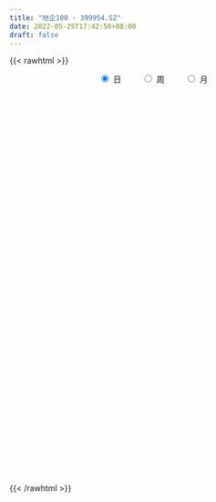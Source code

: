 ```yaml
---
title: "地企100 - 399954.SZ"
date: 2022-05-25T17:42:58+08:00
draft: false
---
```

{{< rawhtml >}}
    <div style="text-align: center">
        <label style="padding: 1rem;"><input style="margin-right: .5rem" type="radio" name="period" value="D" checked onclick="period_change(this)">日</label>
        <label style="padding: 1rem;"><input style="margin-right: .5rem" type="radio" name="period" value="W" onclick="period_change(this)">周</label>
        <label style="padding: 1rem;"><input style="margin-right: .5rem" type="radio" name="period" value="M" onclick="period_change(this)">月</label>
    </div>
    <div id="chart" style="height: 700px;"></div> 
    <script type="text/javascript">
        const D_v = [155292856.0,147802196.0,132362093.0,146843770.0,150013350.0,168500974.0,174234030.0,151210348.0,137094823.0,118797415.0,137039665.0,159523491.0,126684187.0,117035524.0,99486631.0,121071090.0,113512241.0,150802063.0,136781059.0,139591499.0,160420369.0,148458761.0,120048581.0,125205444.0,124131179.0,158813490.0,173778270.0,133216329.0,122487246.0,117916650.0,144406064.0,124814962.0,120123738.0,87612968.0,94638602.0,93640864.0,84593531.0,82414776.0,106066847.0,114060189.0,104393454.0,112995091.0,71847469.0,69427472.0,58819892.0,67795525.0,63780021.0,53813272.0,41842594.0,52782418.0,87765913.0,96282027.0,80793414.0,80937186.0,83693926.0,86102609.0,100354810.0,76759496.0,65247566.0,62839157.0,77407362.0,84654293.0,87774975.0,72021536.0,94950765.0,84935541.0,102653987.0,94218157.0,57228018.0,46605624.0,69529976.0,43570597.0,36335855.0,63857768.0,42939473.0,48459173.0,49156111.0,30281019.0,33103680.0,44871066.0,41147337.0,29721002.0,34230124.0,20385711.0,26148762.0,24051420.0,40327159.0,40196167.0,73393760.0,46568624.0,51200028.0,51921785.0,63880507.0,62840574.0,50902832.0,79207563.0,53433212.0,67879750.0,64992129.0,69754032.0,59771256.0,45158508.0,48927556.0,45584858.0,33033977.0,69126405.0,126470743.0,100358768.0,117728848.0,103159925.0,88565113.0,82796662.0,71499469.0,51402025.0,88684631.0,62173277.0,56985934.0,66908829.0,60484890.0,46581659.0,49901331.0,60928842.0,67348319.0,53007504.0,38927987.0,66696405.0,57162843.0,48349811.0,37990926.0,43418365.0,37791379.0,41263948.0,38229237.0,57163146.0,46170302.0,39448363.0,65817566.0,63185728.0,78648197.0,75667575.0,80966616.0,55295554.0,39421386.0,54217341.0,36018746.0,32938488.0,34709154.0,39258504.0,55494007.0,55274648.0,18271972.0,70639672.0,65738155.0,47603466.0,45335620.0,48356429.0,46509988.0,35447215.0,43517825.0,42278867.0,37040954.0,30199936.0,28917217.0,42433172.0,45572020.0,35214345.0,39589854.0,30529939.0,28377197.0,26184420.0,31616396.0,27557533.0,27290148.0,40006846.0,48761004.0,44464610.0,28929019.0,51477976.0,40139704.0,37601374.0,53700398.0,38048850.0,42861527.0,39803677.0,62977910.0,61799205.0,71606835.0,50422148.0,46185188.0,35878630.0,25293593.0,24206153.0,41464543.0,32192113.0,36524290.0,40151104.0,64126687.0,79586502.0,52485383.0,45309510.0,44234622.0,36889057.0,35841957.0,34626474.0,38385470.0,44975902.0,42504603.0,47742652.0,36452349.0,35491475.0,32409995.0,46224104.0,31170748.0,77519519.0,43612419.0,36780411.0,33369721.0,28535598.0,56663688.0,45970415.0,31495742.0,27323269.0,21590141.0,22270247.0,25238866.0,20917719.0,34689384.0,31465943.0,25444577.0,38718535.0,35811734.0,23439633.0,27576354.0,26868591.0,21684028.0,21385215.0,24570157.0,30320817.0,23057006.0,20884223.0,20758726.0,17905697.0,18692905.0,20731320.0,20782101.0,19185059.0,46627243.0,40942439.0,29622672.0,33647483.0]
const D_histogram = [0.0,4.7526290598,8.8329342314,10.4430923432,11.4492819756,12.3985941713,14.5806583448,14.6473735941,13.7677577244,11.9302076087,10.8209481537,7.9153216355,2.3893535695,-0.6030304822,-6.3781211603,-15.8386525577,-18.5668336942,-17.4906266334,-19.4773378212,-27.1916634207,-33.7747224927,-30.5256234422,-31.4012427304,-33.2965977604,-37.0462515153,-34.6297602252,-33.5503667175,-36.2728867691,-29.9713598255,-18.805702594,-7.5702575211,-2.255198369,-1.7125546935,0.2535727293,5.0550267094,7.7747082337,9.6904357782,10.2662031774,12.6803708198,12.7601380981,5.8033449533,2.4768943295,2.7966104595,0.9519545687,0.8575638066,2.5080125523,5.8000123659,6.3603666764,6.1691334561,7.3289900583,11.1872580777,13.1337032303,13.3693398813,14.5281233794,14.8446988755,15.1067167971,9.6838197056,7.1769230353,3.2019780828,-2.6979344406,-11.9084661311,-20.8103700743,-25.0057422997,-22.6205480842,-17.0988960856,-12.1466553907,-7.6160921639,-4.1410734744,-3.0713769597,0.0354631654,3.8309180069,5.6297521479,7.1246646251,6.827617879,4.3185589869,6.1072150927,5.7592132359,5.8723666835,6.9479880802,8.4624913135,7.8267961181,7.8681826902,6.7806927089,6.4323355474,5.2308488237,5.1057215672,6.6226753565,8.3705845305,11.3612520755,12.7863628032,12.6325423986,13.282877585,13.8819904366,13.8333546203,13.6165008791,10.6887165528,9.2610949892,8.963153108,8.814716464,7.9685915387,5.8680119226,4.5492859345,3.5716452101,1.6539988766,0.1567156753,2.2077507859,5.2424029391,8.7521486176,11.0006348551,12.0700118855,11.8833280258,10.3853590515,7.9102698968,5.6455163115,3.8556620942,1.2141436286,0.3417080414,-0.4823945499,-1.5938126329,-2.3773978535,-2.4518824586,-2.8862264423,-7.1564888101,-9.8116469782,-10.5989853406,-7.6961989981,-5.5827906454,-5.487261606,-4.8192213813,-5.2480634991,-5.2943989777,-5.3025773262,-5.2915559252,-2.8336057612,-1.8183492453,-1.2746626528,0.3250424971,1.3560019887,4.221324725,6.3014124633,7.3093747205,6.5008423589,5.7754903547,2.4737878183,0.8646778157,-0.4302856364,-1.9847026579,-8.0555263745,-11.1130791378,-11.301895024,-15.7036446957,-16.2053348891,-19.0465155306,-19.3678607372,-19.3094235048,-16.7840106876,-16.0484148465,-14.4211357187,-10.6079132982,-8.5066220387,-8.3661835341,-6.8530872738,-4.7446798884,-6.5015582708,-7.1785319809,-8.3672168883,-6.342011447,-5.0512877557,-2.41563834,-0.5176976969,1.9766900128,3.5360471491,4.4249024758,6.8630943892,8.9375758819,9.9113690192,10.2534176348,11.5463624801,11.5931862295,11.728129788,7.9067454053,5.9386143823,3.3517826713,2.8009684131,4.9463879077,6.3706615237,7.9533851196,8.866218611,8.8633480166,7.6272194212,5.5017045876,3.8098579502,3.4083346601,3.2745848665,3.3914364903,3.8639539054,4.9639909517,7.2391187229,7.7584103503,7.9368220748,6.4137950188,5.631846396,4.3085086931,2.5958792783,2.7522581291,2.7908029088,2.6677210164,3.0705874492,2.9687183242,1.667742631,0.1885980307,0.054627854,-0.2487379862,0.3865499512,0.9177048204,1.0400554489,0.0781638299,-0.3721318339,-1.6978922959,-2.6911409324,-3.0455277762,-3.518078909,-3.4572885593,-3.6026474557,-3.669102969,-3.4831231315,-1.9801443007,-1.1314917277,-0.5253536582,-1.736996353,-3.7577123968,-4.8331725764,-4.9146860452,-4.5456813572,-4.5112748078,-3.8352695438,-3.3385217272,-2.9846855369,-2.6747336636,-1.9590982498,-1.1697843007,-1.0800369369,-0.9676911991,-0.700509468,-0.4726867617,-0.1337460322,2.4005669265,3.708508599,4.5761374034,5.4925465187]
const D_fast = [0.0,5.9407863248,12.2293250542,16.4502562518,20.3187663781,24.3677271167,30.1949558763,33.9235145241,36.4858380856,37.630839872,39.2268174555,38.3000213462,33.3713916725,30.2282500003,22.8586290321,9.4384344953,2.0685449352,-1.2279046624,-8.0839503054,-22.5961917601,-37.6229314553,-42.0052382654,-50.7311682361,-60.9506727062,-73.9618893399,-80.2028381061,-87.5110362778,-99.3017780217,-100.4930910345,-94.0288594515,-84.6859787589,-79.934719199,-79.8202141968,-77.7906935917,-71.7254829343,-67.0621243516,-62.7237878625,-59.581469669,-53.9972093217,-50.7274075188,-56.2333644252,-58.9405914667,-57.9217227218,-59.5283899704,-59.4083897809,-57.1309378971,-52.3889349921,-50.2384890125,-48.8874388688,-45.895334752,-39.2402522132,-34.010381253,-30.4324096317,-25.6415952888,-21.6138450738,-17.5751479529,-20.577090118,-21.2897560295,-24.4642064612,-31.0386025948,-43.226250818,-57.3307472799,-67.7775550802,-71.0474978857,-69.8005699085,-67.8849930613,-65.2584528754,-62.8187025546,-62.5168502798,-59.4011443634,-54.6479600201,-51.4416878421,-48.1656092087,-46.755751485,-48.1851706305,-44.8697107515,-43.7779092992,-42.1966641808,-39.3840457641,-35.7539197023,-34.4329158682,-32.4244836236,-31.8168004277,-30.5570737024,-30.4508482201,-29.2995450848,-26.1269224564,-22.2863671498,-16.4553865859,-11.8336851574,-8.8293699623,-4.8583153797,-0.7887049189,2.6209979198,5.8082693984,5.5526642103,6.440316394,8.3831627898,10.4384052618,11.5844282212,10.9508515858,10.7694470813,10.6847176594,9.180571045,7.7224667626,10.3254395697,14.6706924576,20.3684752905,25.3671202417,29.4540002435,32.2381483903,33.3365191789,32.8389974984,31.9856229909,31.1596842972,28.8217017388,28.0346931619,27.0899919331,25.5801206919,24.2021860079,23.5147307882,22.3588301939,16.2994456235,11.1913757109,7.7542910134,8.7330276063,9.4507382976,8.1744519356,7.637686815,5.8968288224,4.5268935994,3.1930709193,1.881203339,3.6307520628,4.1914212673,4.4164421966,6.0974079708,7.4673679595,11.3880218771,15.0434627312,17.8787686685,18.6954468966,19.4139674811,16.7307118993,15.3377713506,13.9352364894,11.8846438034,3.7999384933,-2.0358840545,-5.0501736967,-13.3778345424,-17.930858458,-25.5336679821,-30.696978373,-35.4658970169,-37.1364868716,-40.4129947421,-42.3909995439,-41.229755448,-41.2551196982,-43.2062270771,-43.4064026352,-42.484165222,-45.866433172,-48.3380398773,-51.6185290069,-51.1788264273,-51.150924675,-49.1191848442,-47.3506686253,-44.3621084125,-41.9187394889,-39.9236585432,-35.7696930325,-31.4608175694,-28.0091821773,-25.1037791529,-20.9242436877,-17.9791233808,-14.9121473754,-16.7568454068,-17.2403228341,-18.9892088774,-18.8397810323,-15.4577645607,-12.4408255638,-8.869755688,-5.7403675438,-3.5274011341,-2.8567248742,-3.6068135609,-4.3461957108,-3.8956353358,-3.2107389128,-2.2460281664,-0.8075222749,1.5335125093,5.6184199612,8.0773141761,10.2399314194,10.3203531181,10.9463660943,10.7001555646,9.6364959694,10.4809393525,11.2171848594,11.7610332211,12.9315465162,13.5718569723,12.6878169368,11.2558218442,11.1355086309,10.7699582943,11.5018837195,12.2624647937,12.6448292844,11.7024786229,11.1591500006,9.4089164646,7.742882595,6.6271138072,5.2750429471,4.471511157,3.4254903966,2.4417591411,1.7569581957,2.7649009514,3.3306805924,3.8054802474,2.1595884643,-0.8005556787,-3.0843090024,-4.3944939825,-5.1619096337,-6.2553217863,-6.5381339083,-6.8760165235,-7.2683517174,-7.62708326,-7.4012224087,-6.9043545348,-7.0846164052,-7.2141934672,-7.122139103,-7.0124880872,-6.7069838658,-3.5725291753,-1.3374603532,0.6742028021,2.9637485471]
const D_slow = [0.0,1.188157265,3.3963908228,6.0071639086,8.8694844025,11.9691329453,15.6142975315,19.2761409301,22.7180803612,25.7006322633,28.4058693018,30.3846997106,30.982038103,30.8312804825,29.2367501924,25.277087053,20.6353786294,16.2627219711,11.3933875158,4.5954716606,-3.8482089626,-11.4796148231,-19.3299255057,-27.6540749458,-36.9156378246,-45.5730778809,-53.9606695603,-63.0288912526,-70.521731209,-75.2231568575,-77.1157212378,-77.67952083,-78.1076595034,-78.0442663211,-76.7805096437,-74.8368325853,-72.4142236407,-69.8476728464,-66.6775801414,-63.4875456169,-62.0367093786,-61.4174857962,-60.7183331813,-60.4803445391,-60.2659535875,-59.6389504494,-58.1889473579,-56.5988556889,-55.0565723248,-53.2243248103,-50.4275102909,-47.1440844833,-43.801749513,-40.1697186681,-36.4585439493,-32.68186475,-30.2609098236,-28.4666790648,-27.6661845441,-28.3406681542,-31.317784687,-36.5203772056,-42.7718127805,-48.4269498015,-52.7016738229,-55.7383376706,-57.6423607116,-58.6776290802,-59.4454733201,-59.4366075288,-58.478878027,-57.07143999,-55.2902738338,-53.583369364,-52.5037296173,-50.9769258441,-49.5371225352,-48.0690308643,-46.3320338443,-44.2164110159,-42.2597119863,-40.2926663138,-38.5974931366,-36.9894092497,-35.6816970438,-34.405266652,-32.7495978129,-30.6569516803,-27.8166386614,-24.6200479606,-21.4619123609,-18.1411929647,-14.6706953555,-11.2123567005,-7.8082314807,-5.1360523425,-2.8207785952,-0.5799903182,1.6236887978,3.6158366825,5.0828396631,6.2201611468,7.1130724493,7.5265721684,7.5657510873,8.1176887837,9.4282895185,11.6163266729,14.3664853867,17.383988358,20.3548203645,22.9511601274,24.9287276016,26.3401066795,27.304022203,27.6075581102,27.6929851205,27.572386483,27.1739333248,26.5795838614,25.9666132468,25.2450566362,23.4559344337,21.0030226891,18.353276354,16.4292266044,15.0335289431,13.6617135416,12.4569081963,11.1448923215,9.8212925771,8.4956482455,7.1727592642,6.4643578239,6.0097705126,5.6911048494,5.7723654737,6.1113659708,7.1666971521,8.7420502679,10.569393948,12.1946045378,13.6384771264,14.256924081,14.4730935349,14.3655221258,13.8693464613,11.8554648677,9.0771950833,6.2517213273,2.3258101533,-1.7255235689,-6.4871524516,-11.3291176359,-16.1564735121,-20.352476184,-24.3645798956,-27.9698638253,-30.6218421498,-32.7484976595,-34.840043543,-36.5533153615,-37.7394853336,-39.3648749012,-41.1595078965,-43.2513121185,-44.8368149803,-46.0996369192,-46.7035465042,-46.8329709284,-46.3387984252,-45.454786638,-44.348561019,-42.6327874217,-40.3983934513,-37.9205511965,-35.3571967878,-32.4706061677,-29.5723096104,-26.6402771634,-24.663590812,-23.1789372165,-22.3409915486,-21.6407494454,-20.4041524684,-18.8114870875,-16.8231408076,-14.6065861549,-12.3907491507,-10.4839442954,-9.1085181485,-8.156053661,-7.3039699959,-6.4853237793,-5.6374646567,-4.6714761804,-3.4304784424,-1.6206987617,0.3189038259,2.3031093446,3.9065580993,5.3145196983,6.3916468716,7.0406166911,7.7286812234,8.4263819506,9.0933122047,9.860959067,10.603138648,11.0200743058,11.0672238135,11.080880777,11.0186962804,11.1153337682,11.3447599733,11.6047738355,11.624314793,11.5312818345,11.1068087605,10.4340235274,9.6726415834,8.7931218561,7.9287997163,7.0281378524,6.1108621101,5.2400813272,4.7450452521,4.4621723201,4.3308339056,3.8965848173,2.9571567181,1.748863574,0.5201920627,-0.6162282766,-1.7440469785,-2.7028643645,-3.5374947963,-4.2836661805,-4.9523495964,-5.4421241589,-5.734570234,-6.0045794683,-6.2465022681,-6.421629635,-6.5398013255,-6.5732378335,-5.9730961019,-5.0459689522,-3.9019346013,-2.5287979716]
const D_data = [['2015-05-29', 1462.142, 1462.061, 1408.963, 1487.414],['2015-06-01', 1471.743, 1536.533, 1461.519, 1537.441],['2015-06-02', 1542.051, 1557.866, 1525.075, 1558.095],['2015-06-03', 1562.001, 1550.763, 1524.712, 1563.715],['2015-06-04', 1551.972, 1560.152, 1455.788, 1565.642],['2015-06-05', 1581.932, 1575.817, 1538.07, 1592.702],['2015-06-08', 1579.136, 1612.58, 1564.087, 1615.858],['2015-06-09', 1614.465, 1606.402, 1587.506, 1617.818],['2015-06-10', 1588.473, 1606.749, 1575.382, 1627.291],['2015-06-11', 1604.47, 1601.149, 1584.703, 1608.413],['2015-06-12', 1610.258, 1615.286, 1600.673, 1621.437],['2015-06-15', 1624.846, 1593.597, 1588.527, 1628.74],['2015-06-16', 1578.935, 1546.387, 1533.682, 1593.833],['2015-06-17', 1547.207, 1560.159, 1501.971, 1565.561],['2015-06-18', 1550.428, 1502.964, 1502.501, 1560.004],['2015-06-19', 1475.539, 1410.378, 1409.228, 1498.146],['2015-06-23', 1408.631, 1451.145, 1349.641, 1452.108],['2015-06-24', 1459.012, 1482.5, 1440.217, 1483.509],['2015-06-25', 1491.511, 1428.755, 1416.303, 1492.47],['2015-06-26', 1390.843, 1313.015, 1295.7, 1415.929],['2015-06-29', 1350.858, 1263.947, 1207.412, 1351.533],['2015-06-30', 1256.488, 1351.221, 1210.474, 1352.115],['2015-07-01', 1334.132, 1278.875, 1273.315, 1365.935],['2015-07-02', 1295.205, 1229.22, 1200.749, 1301.558],['2015-07-03', 1206.557, 1157.778, 1129.987, 1245.19],['2015-07-06', 1259.67, 1196.766, 1140.058, 1259.67],['2015-07-07', 1163.363, 1154.99, 1110.848, 1187.376],['2015-07-08', 1066.026, 1066.46, 1058.549, 1097.931],['2015-07-09', 1060.632, 1153.142, 1030.722, 1155.794],['2015-07-10', 1164.296, 1231.52, 1157.938, 1248.442],['2015-07-13', 1239.65, 1271.719, 1218.261, 1293.147],['2015-07-14', 1254.233, 1227.421, 1213.825, 1280.331],['2015-07-15', 1214.09, 1170.773, 1153.266, 1229.429],['2015-07-16', 1166.629, 1183.687, 1142.068, 1205.497],['2015-07-17', 1191.862, 1228.673, 1184.541, 1241.183],['2015-07-20', 1225.782, 1217.316, 1204.404, 1240.995],['2015-07-21', 1202.529, 1216.319, 1193.608, 1227.223],['2015-07-22', 1208.631, 1204.141, 1188.282, 1216.768],['2015-07-23', 1206.027, 1234.77, 1204.922, 1237.483],['2015-07-24', 1237.169, 1213.2, 1207.922, 1248.654],['2015-07-27', 1192.306, 1104.818, 1104.395, 1204.897],['2015-07-28', 1072.736, 1116.924, 1046.682, 1126.507],['2015-07-29', 1122.613, 1147.865, 1104.061, 1148.444],['2015-07-30', 1142.797, 1109.443, 1106.657, 1153.497],['2015-07-31', 1097.785, 1118.223, 1094.288, 1125.379],['2015-08-03', 1105.278, 1137.107, 1102.375, 1137.317],['2015-08-04', 1136.869, 1166.022, 1127.693, 1166.214],['2015-08-05', 1160.935, 1138.922, 1137.056, 1166.594],['2015-08-06', 1122.284, 1127.561, 1118.935, 1143.644],['2015-08-07', 1135.742, 1144.816, 1133.193, 1152.206],['2015-08-10', 1151.211, 1192.299, 1145.653, 1198.512],['2015-08-11', 1190.442, 1186.891, 1181.272, 1198.523],['2015-08-12', 1174.24, 1175.52, 1172.012, 1192.178],['2015-08-13', 1174.259, 1196.088, 1166.722, 1196.105],['2015-08-14', 1202.485, 1195.863, 1190.704, 1206.417],['2015-08-17', 1194.13, 1203.845, 1180.476, 1204.779],['2015-08-18', 1207.096, 1124.037, 1120.464, 1211.238],['2015-08-19', 1101.585, 1141.647, 1077.922, 1146.26],['2015-08-20', 1131.36, 1105.811, 1105.811, 1140.654],['2015-08-21', 1093.102, 1051.079, 1048.458, 1105.085],['2015-08-24', 1012.561, 958.434, 956.661, 1015.902],['2015-08-25', 900.396, 895.149, 888.119, 941.253],['2015-08-26', 903.523, 894.527, 873.376, 942.812],['2015-08-27', 912.775, 946.456, 895.197, 946.77],['2015-08-28', 956.68, 984.053, 946.714, 987.321],['2015-08-31', 970.036, 985.848, 940.188, 986.148],['2015-09-01', 966.162, 990.262, 931.947, 992.51],['2015-09-02', 950.253, 985.727, 947.331, 992.345],['2015-09-07', 981.438, 956.575, 952.83, 1004.366],['2015-09-08', 949.825, 983.737, 935.457, 985.692],['2015-09-09', 986.61, 1004.235, 984.735, 1010.758],['2015-09-10', 989.346, 989.938, 985.298, 1001.251],['2015-09-11', 988.693, 992.167, 981.076, 998.351],['2015-09-14', 994.844, 970.784, 939.555, 996.957],['2015-09-15', 949.145, 932.339, 924.276, 959.135],['2015-09-16', 932.164, 981.056, 927.914, 993.828],['2015-09-17', 974.661, 955.77, 955.615, 990.461],['2015-09-18', 963.026, 958.615, 951.427, 967.787],['2015-09-21', 950.297, 972.315, 947.433, 974.047],['2015-09-22', 973.713, 984.571, 971.616, 992.998],['2015-09-23', 969.834, 960.37, 958.073, 976.284],['2015-09-24', 964.317, 967.654, 958.645, 970.073],['2015-09-25', 964.323, 950.914, 943.729, 969.268],['2015-09-28', 950.175, 956.192, 939.95, 956.411],['2015-09-29', 943.846, 940.786, 933.442, 947.206],['2015-09-30', 944.461, 949.825, 944.348, 955.174],['2015-10-08', 985.242, 974.103, 973.874, 986.034],['2015-10-09', 974.745, 987.355, 972.632, 990.755],['2015-10-12', 990.781, 1019.547, 989.405, 1030.512],['2015-10-13', 1012.109, 1017.864, 1008.471, 1019.566],['2015-10-14', 1013.253, 1008.443, 1007.509, 1024.704],['2015-10-15', 1006.666, 1027.455, 1005.481, 1027.521],['2015-10-16', 1032.457, 1038.775, 1025.707, 1040.034],['2015-10-19', 1043.02, 1041.436, 1034.149, 1054.102],['2015-10-20', 1039.054, 1048.277, 1032.498, 1048.35],['2015-10-21', 1049.193, 1014.599, 1001.572, 1050.693],['2015-10-22', 1011.911, 1029.03, 1006.1, 1029.615],['2015-10-23', 1033.254, 1045.587, 1029.377, 1049.076],['2015-10-26', 1058.621, 1053.467, 1046.798, 1062.643],['2015-10-27', 1048.084, 1049.139, 1022.896, 1052.865],['2015-10-28', 1044.344, 1031.596, 1029.309, 1050.9],['2015-10-29', 1035.53, 1037.109, 1030.581, 1044.048],['2015-10-30', 1037.33, 1039.367, 1028.653, 1051.12],['2015-11-02', 1026.279, 1022.87, 1022.656, 1041.88],['2015-11-03', 1023.774, 1020.676, 1016.642, 1029.779],['2015-11-04', 1023.554, 1068.73, 1023.554, 1068.73],['2015-11-05', 1073.266, 1099.111, 1072.674, 1117.373],['2015-11-06', 1097.86, 1129.956, 1096.517, 1132.586],['2015-11-09', 1132.455, 1139.567, 1132.31, 1160.228],['2015-11-10', 1129.131, 1145.329, 1126.687, 1158.301],['2015-11-11', 1142.352, 1144.299, 1125.279, 1149.82],['2015-11-12', 1145.077, 1135.329, 1127.077, 1149.822],['2015-11-13', 1122.456, 1123.067, 1115.492, 1136.644],['2015-11-16', 1101.68, 1121.947, 1100.659, 1122.182],['2015-11-17', 1130.559, 1124.544, 1122.111, 1154.05],['2015-11-18', 1125.047, 1107.799, 1104.211, 1128.818],['2015-11-19', 1109.241, 1125.013, 1106.338, 1125.017],['2015-11-20', 1124.992, 1124.905, 1120.165, 1129.348],['2015-11-23', 1124.902, 1119.126, 1116.221, 1132.366],['2015-11-24', 1115.835, 1120.336, 1104.617, 1120.427],['2015-11-25', 1117.119, 1128.709, 1112.178, 1128.709],['2015-11-26', 1132.617, 1124.33, 1124.231, 1138.026],['2015-11-27', 1116.055, 1062.918, 1057.616, 1116.806],['2015-11-30', 1058.638, 1060.725, 1026.856, 1065.888],['2015-12-01', 1057.71, 1069.406, 1050.872, 1074.814],['2015-12-02', 1068.624, 1116.54, 1066.585, 1117.975],['2015-12-03', 1112.41, 1117.172, 1104.184, 1123.684],['2015-12-04', 1109.622, 1095.474, 1091.988, 1110.507],['2015-12-07', 1098.226, 1102.448, 1090.655, 1104.117],['2015-12-08', 1097.316, 1086.988, 1082.633, 1099.549],['2015-12-09', 1084.577, 1087.755, 1083.457, 1096.207],['2015-12-10', 1088.689, 1085.136, 1082.164, 1102.876],['2015-12-11', 1077.479, 1082.247, 1070.338, 1091.157],['2015-12-14', 1071.804, 1117.332, 1070.944, 1118.216],['2015-12-15', 1116.268, 1107.696, 1103.311, 1116.75],['2015-12-16', 1111.654, 1105.609, 1102.468, 1114.845],['2015-12-17', 1114.347, 1125.102, 1111.679, 1130.027],['2015-12-18', 1123.641, 1126.637, 1121.131, 1140.589],['2015-12-21', 1125.774, 1163.397, 1125.352, 1167.972],['2015-12-22', 1168.211, 1172.341, 1160.692, 1174.341],['2015-12-23', 1172.535, 1174.131, 1169.702, 1194.727],['2015-12-24', 1169.964, 1159.076, 1143.017, 1172.925],['2015-12-25', 1160.95, 1162.733, 1155.068, 1166.329],['2015-12-28', 1167.321, 1124.813, 1124.813, 1168.6],['2015-12-29', 1122.617, 1136.095, 1118.637, 1137.124],['2015-12-30', 1136.604, 1134.385, 1123.064, 1137.442],['2015-12-31', 1133.535, 1124.445, 1124.034, 1137.264],['2016-01-04', 1121.454, 1044.935, 1044.409, 1121.454],['2016-01-05', 1019.698, 1051.725, 1018.753, 1062.302],['2016-01-06', 1052.008, 1070.964, 1047.328, 1072.461],['2016-01-07', 1050.128, 995.454, 993.165, 1050.182],['2016-01-08', 1018.088, 1018.257, 977.924, 1037.853],['2016-01-11', 999.756, 965.106, 964.799, 1008.378],['2016-01-12', 972.318, 971.403, 962.255, 980.818],['2016-01-13', 978.517, 957.947, 957.507, 986.616],['2016-01-14', 932.843, 978.776, 931.01, 981.571],['2016-01-15', 972.538, 948.805, 943.581, 979.003],['2016-01-18', 932.664, 950.416, 932.055, 962.631],['2016-01-19', 951.434, 978.344, 948.89, 979.332],['2016-01-20', 972.069, 960.731, 954.601, 977.42],['2016-01-21', 949.094, 930.628, 930.568, 968.818],['2016-01-22', 941.448, 941.109, 922.973, 946.716],['2016-01-25', 946.521, 948.435, 941.63, 954.279],['2016-01-26', 940.096, 890.909, 889.396, 942.894],['2016-01-27', 893.709, 886.592, 860.804, 898.537],['2016-01-28', 881.404, 862.838, 858.976, 892.322],['2016-01-29', 862.941, 893.195, 862.907, 898.864],['2016-02-01', 891.715, 881.915, 872.242, 893.834],['2016-02-02', 881.871, 899.803, 881.784, 904.173],['2016-02-03', 890.945, 895.001, 883.696, 896.604],['2016-02-04', 899.617, 908.331, 899.457, 911.062],['2016-02-05', 906.807, 903.271, 901.015, 908.775],['2016-02-15', 881.265, 898.295, 880.247, 902.282],['2016-02-16', 903.281, 925.07, 903.181, 926.322],['2016-02-17', 924.473, 933.177, 921.815, 933.403],['2016-02-18', 937.13, 929.632, 928.948, 943.743],['2016-02-19', 927.887, 928.152, 923.071, 932.406],['2016-02-22', 936.429, 948.424, 934.139, 951.019],['2016-02-23', 947.19, 941.305, 933.487, 948.266],['2016-02-24', 937.369, 948.258, 932.447, 948.258],['2016-02-25', 947.047, 892.881, 888.256, 947.076],['2016-02-26', 899.621, 902.544, 888.084, 907.645],['2016-02-29', 900.077, 882.906, 865.852, 900.509],['2016-03-01', 884.849, 899.243, 879.081, 905.891],['2016-03-02', 899.678, 937.48, 899.258, 938.788],['2016-03-03', 936.426, 939.875, 933.507, 947.85],['2016-03-04', 938.049, 953.233, 933.347, 956.614],['2016-03-07', 957.88, 956.122, 949.035, 963.987],['2016-03-08', 954.649, 952.308, 925.01, 954.649],['2016-03-09', 933.417, 938.477, 924.304, 938.784],['2016-03-10', 934.599, 922.079, 922.027, 939.942],['2016-03-11', 913.517, 919.662, 909.635, 923.836],['2016-03-14', 925.509, 931.951, 924.473, 948.114],['2016-03-15', 929.668, 935.555, 920.888, 936.49],['2016-03-16', 932.563, 940.463, 931.951, 943.359],['2016-03-17', 942.074, 948.7, 935.319, 958.509],['2016-03-18', 951.932, 963.803, 950.156, 970.942],['2016-03-21', 973.652, 992.237, 972.785, 995.323],['2016-03-22', 986.486, 983.744, 981.361, 993.5],['2016-03-23', 980.729, 987.858, 977.225, 989.611],['2016-03-24', 979.838, 969.089, 969.014, 982.279],['2016-03-25', 968.282, 977.621, 968.238, 978.815],['2016-03-28', 980.08, 969.95, 967.18, 988.0],['2016-03-29', 970.4, 960.563, 956.386, 973.789],['2016-03-30', 968.475, 982.972, 968.386, 983.358],['2016-03-31', 987.106, 985.405, 981.43, 992.786],['2016-04-01', 983.748, 986.594, 968.574, 986.594],['2016-04-05', 982.068, 997.606, 980.607, 1000.138],['2016-04-06', 993.487, 995.984, 988.459, 998.568],['2016-04-07', 997.88, 980.552, 980.055, 999.503],['2016-04-08', 974.506, 973.096, 966.634, 976.524],['2016-04-11', 982.423, 987.26, 982.423, 994.082],['2016-04-12', 986.311, 985.45, 979.052, 988.359],['2016-04-13', 991.45, 999.754, 991.45, 1012.841],['2016-04-14', 1003.7, 1003.743, 996.302, 1006.956],['2016-04-15', 1004.37, 1002.818, 999.144, 1006.775],['2016-04-18', 997.042, 989.056, 987.452, 997.046],['2016-04-19', 993.853, 993.172, 987.445, 996.179],['2016-04-20', 995.21, 978.162, 954.534, 996.949],['2016-04-21', 971.817, 975.811, 968.987, 986.776],['2016-04-22', 969.008, 979.293, 967.805, 979.728],['2016-04-25', 975.305, 974.249, 966.078, 978.284],['2016-04-26', 973.423, 978.209, 969.412, 981.226],['2016-04-27', 978.079, 973.627, 972.308, 979.812],['2016-04-28', 974.642, 972.058, 964.852, 977.631],['2016-04-29', 970.89, 973.484, 970.233, 978.162],['2016-05-03', 975.589, 993.096, 973.013, 995.205],['2016-05-04', 990.075, 990.684, 987.786, 994.886],['2016-05-05', 988.781, 991.555, 986.542, 992.703],['2016-05-06', 990.96, 966.803, 966.803, 992.509],['2016-05-09', 961.336, 946.169, 942.902, 961.336],['2016-05-10', 942.255, 946.499, 942.255, 951.823],['2016-05-11', 950.137, 952.064, 946.701, 958.481],['2016-05-12', 945.389, 954.684, 937.721, 955.866],['2016-05-13', 951.759, 947.777, 944.655, 958.634],['2016-05-16', 944.616, 954.077, 940.479, 954.242],['2016-05-17', 954.908, 951.685, 948.831, 957.669],['2016-05-18', 947.489, 949.103, 939.127, 950.013],['2016-05-19', 945.771, 947.421, 945.492, 953.417],['2016-05-20', 942.632, 952.686, 940.383, 952.856],['2016-05-23', 952.714, 955.639, 952.042, 959.192],['2016-05-24', 954.029, 947.513, 943.73, 954.032],['2016-05-25', 952.459, 946.647, 945.173, 955.795],['2016-05-26', 946.223, 948.043, 937.053, 951.127],['2016-05-27', 946.6, 947.496, 944.271, 950.992],['2016-05-30', 945.718, 949.247, 939.09, 951.754],['2016-05-31', 950.192, 984.581, 950.192, 985.1],['2016-06-01', 985.761, 981.304, 981.059, 988.873],['2016-06-02', 980.681, 984.379, 979.504, 984.967],['2016-06-03', 986.002, 993.419, 983.533, 997.507]]
const W_v = [77889270.0,75261853.0,61715928.0,103185770.0,78739494.0,69939005.0,55209652.0,46764027.0,35053099.0,60553310.0,54044394.0,73262116.0,56372359.0,98118065.0,100915921.0,73963520.0,75357419.0,46550634.0,62338801.0,44318236.0,50327533.0,55167766.0,52633511.0,38074315.0,108349439.0,100682116.0,69743238.0,96280724.0,84349829.0,127195130.0,116805186.0,103799608.0,123885851.0,95782834.0,71152580.0,35079056.0,83658019.0,87286369.0,106868699.0,77191211.0,100014203.0,85790643.0,77898071.0,96273724.0,75409991.0,72342295.0,47934135.0,62351957.0,68168342.0,71939838.0,67578836.0,49006473.0,52202252.0,74366656.0,56983821.0,53787028.0,54186085.0,76936630.0,94844521.0,71123262.0,72740097.0,70425200.0,64877654.0,74874068.0,70784839.0,64707399.0,49050052.0,45764833.0,49406097.0,99214627.0,106493310.0,129644035.0,126848782.0,57730200.0,122405848.0,143122923.0,133821786.0,150281824.0,150863305.0,120534088.0,113587211.0,151932618.0,100050994.0,107173402.0,102715584.0,49205585.0,73608914.0,82249677.0,92708462.0,31168046.0,86532198.0,96940343.0,127752639.0,119787708.0,98537883.0,39611341.0,84346344.0,129194989.0,97672900.0,121626253.0,106719932.0,93909576.0,87047762.0,105542873.0,156472446.0,110986350.0,154892105.0,165319050.0,285989484.0,100708461.0,166966498.0,20321201.0,123902409.0,141703245.0,146731819.0,139465197.0,95905642.0,102855876.0,133672771.0,118669549.0,156465141.0,102206381.0,83090554.0,78481166.0,69311145.0,88907498.0,75957069.0,78223111.0,79607217.0,16425602.0,136415018.0,154887657.0,146790485.0,101446556.0,100081723.0,103340779.0,139415858.0,89927999.0,121688569.0,98277338.0,91255715.0,52124901.0,85968723.0,111684995.0,69271564.0,66242499.0,48508436.0,68795559.0,76357500.0,71103500.0,86656431.0,80506277.0,97286905.0,133205621.0,198467109.0,166604085.0,148408371.0,169917816.0,123540338.0,171519380.0,159372975.0,215386355.0,185035333.0,83722762.0,146219114.0,244284554.0,152684070.0,259425839.0,343944687.0,377320603.0,227470499.0,452138979.0,672768291.0,697788536.0,545669742.0,508538014.0,280440905.0,503273214.0,294654313.0,383303501.0,309467833.0,259074978.0,237013599.0,89993562.0,157496756.0,296709572.0,330321652.0,554933218.0,531362496.0,518348138.0,447070237.0,616795305.0,790483334.0,469780613.0,465701431.0,513746937.0,505054274.0,816924730.0,745522383.0,718376281.0,623800923.0,540686862.0,678264334.0,706211985.0,571596334.0,480776207.0,417483378.0,280013830.0,429472466.0,391303638.0,416808931.0,281807685.0,253270070.0,234693544.0,183073209.0,70585893.0,80523326.0,286964704.0,314263931.0,288603481.0,374574751.0,463750017.0,326154696.0,285245041.0,264144550.0,198693855.0,271785105.0,329999328.0,157883729.0,238938803.0,253543658.0,188484797.0,191726608.0,144265485.0,189451627.0,220968302.0,279049154.0,181985712.0,214458737.0,258505074.0,196334406.0,152096471.0,235307201.0,196035164.0,117340242.0,130318439.0,135380340.0,120217418.0,98870749.0,170024896.0]
const W_histogram = [0.0,-1.9986415954,-4.3761938244,-5.8943238975,-8.1393818147,-7.3000441608,-8.5263929794,-10.2812873574,-11.2193388197,-12.5094852695,-14.059340592,-12.987853298,-15.02319936,-10.7101625482,-6.4360645256,-4.6905781431,-5.1404098453,-5.7020545031,-5.9132232206,-6.9235281494,-9.2970739136,-10.6699737594,-10.8364911601,-10.975043743,-7.3718115327,-1.505659006,2.5924416413,6.4102755686,8.7684313105,12.9815534014,16.1605111265,17.8778899583,17.4942003029,15.2283290585,10.5623182644,9.3428295304,9.6819481533,10.3265239765,10.7126222208,12.8973980353,11.7530184994,8.9691768313,6.8640704229,6.9569846945,4.0099392489,2.7249500626,0.3625894176,-2.4156560038,-3.6379105714,-4.2121622889,-5.8733912474,-7.3795001693,-7.7511087711,-6.3800172142,-7.359559378,-8.3943112149,-10.4917207307,-8.238886878,-5.9695045704,-6.7924971083,-4.4284304028,-2.4325456048,-0.0122524406,-0.5409967456,0.9979439904,0.4774791545,-1.1105807132,-1.5577190448,-2.9041500873,-1.3538732813,2.1905600263,5.435990512,9.3628234644,12.1539155552,12.5280189951,14.4027941681,13.9777952179,16.5978453771,18.5970625017,14.4939795901,12.816060023,9.3310248086,4.8585388413,3.1408783585,-1.2630537574,-4.34228435,-6.353532021,-6.0769722118,-7.5852394029,-7.77686623,-6.6141263713,-4.86158834,-3.4377301696,-2.0150799069,-3.689469076,-6.2672096383,-9.5127983844,-13.6470137081,-14.9676503257,-13.9220728426,-14.4427114999,-13.0053605,-10.8473771511,-7.569622506,-4.246515446,-2.3313925063,0.7577656055,3.6235693474,8.7070927311,9.9056811198,9.7978619012,9.4617575274,10.1405505333,9.369980553,7.43936569,6.0878879974,3.1497546255,2.3453488915,2.5381102993,3.5374388667,4.6576653783,4.2759341906,1.0740674266,-0.6427632471,-2.23391234,-4.7171576694,-6.5596341438,-5.850169813,-6.0331403277,-5.4196165297,-2.7184699278,-1.6005293223,-2.4362702064,-2.715995362,-3.1902595506,-2.125952567,-1.3808205934,-0.0863150417,2.9231863421,3.8180396021,3.3095244322,2.767979077,2.0973038373,1.8162206396,1.5634964265,1.3308289226,0.663982772,1.0654314381,0.5774768537,0.5132067928,1.0586922843,0.8843006664,1.5961096217,4.0434432313,6.5995612594,7.9483800037,9.0770129606,9.1937652054,8.1528416377,9.2602019493,9.0142370818,8.1495930817,7.3250823181,6.5937346435,5.9787427781,4.6894806396,2.3229289819,3.0611366208,3.0946990043,4.9468914072,5.8671178582,10.6502480973,19.5005972495,25.6221363124,30.4653248129,32.9488801167,33.5915652641,31.9345430229,29.3277348825,23.4357614544,15.4001416977,6.8439621058,3.1387687562,0.8461837142,-0.4639407995,-3.5919810968,-2.8459562831,2.1411153478,5.8751365215,11.8462984376,17.0832989444,22.1177132446,26.6782165499,26.2956969125,19.6204067805,14.0622160905,15.667108059,12.9796150878,16.7275383327,19.5336352221,5.9622230255,-10.3131771852,-31.100078984,-38.9412306208,-43.0561668437,-45.3274997873,-51.2946798892,-51.3903116067,-46.1230313085,-50.1628543978,-54.7477501848,-54.9248844643,-51.9006936442,-49.4624111837,-45.7566982602,-40.9245929074,-33.0819437646,-22.8016409335,-14.3271832532,-8.2278566495,2.2599241962,8.7225472822,12.860554386,11.2221418593,12.0570055671,11.4490615111,13.6195505416,16.8573815677,15.8090349383,7.7598998923,-1.9285254292,-8.191023726,-14.5258766295,-16.8401028057,-15.529759968,-15.202992393,-10.6060934426,-8.9268388322,-4.1845921094,0.3032768318,4.0865573915,5.7865289708,8.8366182825,9.1548049251,8.8537361108,8.1044840395,6.3072955988,5.4605927124,4.5970809396,7.0197349699]
const W_fast = [0.0,-2.4983019943,-5.9699026794,-8.9616137269,-13.2415170977,-14.227190484,-17.5851375475,-21.9103537648,-25.653239932,-30.0707576991,-35.1354481697,-37.3109242002,-43.1020701022,-41.4665739274,-38.8014920363,-38.2286501896,-39.9635843531,-41.9507426367,-43.6402171593,-46.3814041254,-51.079218368,-55.1196116537,-57.9952518444,-60.8775653631,-59.117286036,-53.6275482608,-48.8813372031,-43.4609343836,-38.9106708141,-31.4521603728,-24.2330748662,-18.0462235448,-14.0563631245,-12.5151521042,-14.5405833322,-13.4243646837,-10.6647590225,-7.438552205,-4.3742984056,1.0348269177,2.8287020067,2.2871545465,1.8980657437,3.7302261889,1.7856655556,1.1819138849,-1.0897994056,-4.4719588281,-6.6036910385,-8.2309833282,-11.3605600985,-14.7115440627,-17.0209298574,-17.244842604,-20.0642746124,-23.1976042529,-27.9179439514,-27.7248318182,-26.9478256533,-29.4689424682,-28.2119833634,-26.8242349666,-24.4070049125,-25.0709984039,-23.2825716704,-23.6836667176,-25.5493717636,-26.3859398564,-28.4584084208,-27.2465999351,-23.1545266208,-18.5500985072,-12.2825596887,-6.4529887091,-2.9468805204,2.5285931946,5.5980430489,12.3675545524,19.0160373024,18.5364492883,20.0625447269,18.9102657148,15.6524144577,14.7199735645,10.0002780093,5.8354763292,2.235845653,0.9931624092,-2.4114146327,-4.5472580172,-5.0380497513,-4.5009088051,-3.9364831771,-3.017602891,-5.6143593291,-9.7589023011,-15.3826906432,-22.9286593939,-27.991208593,-30.4261493206,-34.5574658528,-36.371454978,-36.9253159167,-35.5399668982,-33.2784886997,-31.9462138866,-28.6676143734,-24.8959182946,-17.6356217282,-13.9606130595,-11.6189668028,-9.5896317948,-6.3757011555,-4.8037759976,-4.8745494381,-4.7040551314,-6.8547498469,-7.072818358,-6.2455293754,-4.3618410913,-2.0771982352,-1.3899458751,-4.3232957825,-6.200817268,-8.3504444459,-12.0129791927,-15.495364203,-16.2484423255,-17.9396979221,-18.6810782564,-16.6595491366,-15.9417408616,-17.3865492974,-18.3452732935,-19.6171023697,-19.0842835278,-18.6843567026,-17.4114299113,-13.671131942,-11.8217687815,-11.5029028434,-11.3524534293,-11.4988027097,-11.3258307474,-11.187680854,-11.0876411272,-11.5884915848,-10.9206850591,-11.2642704301,-11.2002387928,-10.3900802303,-10.3433966815,-9.2325603208,-5.7743659034,-1.5683575604,1.7675561848,5.1654423819,7.580635928,8.5779227698,12.0003335687,14.0079279716,15.180682242,16.1874420579,17.1045280441,17.9842218732,17.8673298947,16.0815104824,17.5850022765,18.3922394111,21.4811546658,23.8681605813,31.3138528447,45.0393513093,57.5664244504,70.025944154,80.7467194871,89.7872959504,96.113909465,100.8390350452,100.8060019808,96.6204176484,89.7752285829,86.8547274224,84.773688309,83.3475785954,79.3215430239,79.3560787668,84.8784292346,90.0812345387,99.0139710642,108.5217963071,119.0856389185,130.3156963613,136.507100952,134.7369125151,132.6942758478,138.215944831,138.7733556317,146.7031634599,154.3926691547,142.3118127145,123.4581182075,94.8961966627,77.3197373708,62.4407594369,48.8375515465,30.0467014722,17.1034918531,10.8400143242,-5.7405223646,-24.0123556978,-37.9207110934,-47.8716936843,-57.7990140198,-65.5324756613,-70.9315185354,-71.3593553337,-66.779462736,-61.886800869,-57.8444384277,-46.7916765329,-38.1484166264,-30.7952709261,-29.6281479879,-25.7790328884,-23.5247115666,-17.9493349007,-10.4971584827,-7.5932463775,-13.7024064504,-23.8729631292,-32.1832173575,-42.1495394184,-48.673791296,-51.2458884504,-54.7198689736,-52.7744933838,-53.3269484814,-49.6308497861,-45.0671616369,-40.2622417292,-37.1156379073,-31.856394025,-29.2495061511,-27.3371409377,-26.0602719991,-26.2806365401,-25.7621912484,-25.4764327863,-21.2988450136]
const W_slow = [0.0,-0.4996603989,-1.593708855,-3.0672898293,-5.102135283,-6.9271463232,-9.0587445681,-11.6290664074,-14.4339011123,-17.5612724297,-21.0761075777,-24.3230709022,-28.0788707422,-30.7564113792,-32.3654275107,-33.5380720464,-34.8231745078,-36.2486881335,-37.7269939387,-39.457875976,-41.7821444544,-44.4496378943,-47.1587606843,-49.9025216201,-51.7454745032,-52.1218892547,-51.4737788444,-49.8712099523,-47.6791021246,-44.4337137743,-40.3935859926,-35.9241135031,-31.5505634274,-27.7434811627,-25.1029015966,-22.767194214,-20.3467071757,-17.7650761816,-15.0869206264,-11.8625711176,-8.9243164927,-6.6820222849,-4.9660046792,-3.2267585055,-2.2242736933,-1.5430361777,-1.4523888233,-2.0563028242,-2.9657804671,-4.0188210393,-5.4871688512,-7.3320438935,-9.2698210862,-10.8648253898,-12.7047152343,-14.803293038,-17.4262232207,-19.4859449402,-20.9783210828,-22.6764453599,-23.7835529606,-24.3916893618,-24.3947524719,-24.5300016583,-24.2805156607,-24.1611458721,-24.4387910504,-24.8282208116,-25.5542583334,-25.8927266538,-25.3450866472,-23.9860890192,-21.6453831531,-18.6069042643,-15.4748995155,-11.8742009735,-8.379752169,-4.2302908247,0.4189748007,4.0424696982,7.246484704,9.5792409061,10.7938756165,11.5790952061,11.2633317667,10.1777606792,8.589377674,7.070134621,5.1738247703,3.2296082128,1.57607662,0.3606795349,-0.4987530075,-1.0025229842,-1.9248902532,-3.4916926627,-5.8698922588,-9.2816456859,-13.0235582673,-16.5040764779,-20.1147543529,-23.3660944779,-26.0779387657,-27.9703443922,-29.0319732537,-29.6148213803,-29.4253799789,-28.519487642,-26.3427144593,-23.8662941793,-21.416828704,-19.0513893222,-16.5162516888,-14.1737565506,-12.3139151281,-10.7919431288,-10.0045044724,-9.4181672495,-8.7836396747,-7.899279958,-6.7348636134,-5.6658800658,-5.3973632091,-5.5580540209,-6.1165321059,-7.2958215233,-8.9357300592,-10.3982725125,-11.9065575944,-13.2614617268,-13.9410792087,-14.3412115393,-14.9502790909,-15.6292779314,-16.4268428191,-16.9583309608,-17.3035361092,-17.3251148696,-16.5943182841,-15.6398083836,-14.8124272755,-14.1204325063,-13.596106547,-13.1420513871,-12.7511772804,-12.4184700498,-12.2524743568,-11.9861164972,-11.8417472838,-11.7134455856,-11.4487725145,-11.2276973479,-10.8286699425,-9.8178091347,-8.1679188198,-6.1808238189,-3.9115705787,-1.6131292774,0.425081132,2.7401316194,4.9936908898,7.0310891603,8.8623597398,10.5107934007,12.0054790952,13.1778492551,13.7585815005,14.5238656557,15.2975404068,16.5342632586,18.0010427231,20.6636047475,25.5387540598,31.9442881379,39.5606193412,47.7978393703,56.1957306864,64.1793664421,71.5113001627,77.3702405263,81.2202759507,82.9312664772,83.7159586662,83.9275045948,83.8115193949,82.9135241207,82.2020350499,82.7373138869,84.2060980172,87.1676726266,91.4384973627,96.9679256739,103.6374798114,110.2114040395,115.1165057346,118.6320597572,122.548836772,125.7937405439,129.9756251271,134.8590339326,136.349589689,133.7712953927,125.9962756467,116.2609679915,105.4969262806,94.1650513338,81.3413813615,68.4938034598,56.9630456327,44.4223320332,30.735394487,17.0041733709,4.0289999599,-8.3366028361,-19.7757774011,-30.006925628,-38.2774115691,-43.9778218025,-47.5596176158,-49.6165817782,-49.0516007291,-46.8709639086,-43.6558253121,-40.8502898472,-37.8360384555,-34.9737730777,-31.5688854423,-27.3545400504,-23.4022813158,-21.4623063427,-21.9444377,-23.9921936315,-27.6236627889,-31.8336884903,-35.7161284823,-39.5168765806,-42.1683999412,-44.4001096493,-45.4462576766,-45.3704384687,-44.3487991208,-42.9021668781,-40.6930123075,-38.4043110762,-36.1908770485,-34.1647560386,-32.5879321389,-31.2227839608,-30.0735137259,-28.3185799834]
const W_data = [['2011-07-22', 1070.148, 1051.847, 1047.76, 1072.384],['2011-07-29', 1047.433, 1020.529, 1011.666, 1047.433],['2011-08-05', 1019.338, 1001.19, 988.079, 1028.812],['2011-08-12', 989.362, 996.93, 930.056, 1003.975],['2011-08-19', 1000.32, 971.381, 962.616, 1017.847],['2011-08-26', 972.533, 999.168, 954.862, 1001.85],['2011-09-02', 990.546, 964.722, 959.961, 998.126],['2011-09-09', 956.161, 940.97, 927.006, 958.154],['2011-09-16', 926.469, 933.4, 912.105, 940.657],['2011-09-23', 927.822, 911.119, 897.235, 951.034],['2011-09-30', 901.609, 886.72, 882.383, 914.6],['2011-10-14', 889.11, 904.172, 858.368, 912.631],['2011-10-21', 905.966, 847.612, 845.671, 916.275],['2011-10-28', 850.388, 918.834, 843.976, 923.908],['2011-11-04', 917.554, 930.256, 893.178, 938.133],['2011-11-11', 926.297, 905.719, 902.713, 931.829],['2011-11-18', 914.461, 872.883, 871.406, 926.668],['2011-11-25', 873.812, 859.303, 855.491, 878.463],['2011-12-02', 861.586, 851.648, 834.93, 876.144],['2011-12-09', 852.639, 827.644, 825.567, 852.893],['2011-12-16', 827.119, 789.05, 767.867, 827.203],['2011-12-23', 782.042, 777.243, 752.568, 794.01],['2011-12-30', 772.65, 773.003, 742.83, 780.814],['2012-01-06', 779.026, 756.829, 743.555, 780.484],['2012-01-13', 756.876, 798.507, 749.948, 821.608],['2012-01-20', 791.321, 841.591, 774.679, 843.954],['2012-02-03', 843.603, 839.51, 813.143, 843.603],['2012-02-10', 841.806, 853.861, 818.332, 864.18],['2012-02-17', 843.494, 851.457, 840.364, 865.596],['2012-02-24', 864.121, 894.706, 845.413, 894.79],['2012-03-02', 899.014, 907.456, 886.69, 911.727],['2012-03-09', 910.462, 910.649, 879.238, 914.057],['2012-03-16', 910.729, 897.323, 874.804, 924.962],['2012-03-23', 894.826, 875.449, 872.349, 902.847],['2012-03-30', 874.164, 833.134, 826.943, 884.236],['2012-04-06', 831.667, 864.942, 828.899, 866.34],['2012-04-13', 861.489, 886.655, 842.669, 891.643],['2012-04-20', 880.589, 898.471, 870.381, 899.031],['2012-04-27', 897.984, 904.135, 873.409, 909.001],['2012-05-04', 916.795, 941.222, 909.673, 941.24],['2012-05-11', 934.844, 910.732, 910.587, 941.265],['2012-05-18', 916.607, 886.729, 884.043, 917.359],['2012-05-25', 885.57, 887.497, 882.948, 912.49],['2012-06-01', 883.431, 914.557, 876.122, 922.716],['2012-06-08', 901.59, 872.719, 871.236, 906.678],['2012-06-15', 874.926, 884.504, 871.607, 892.856],['2012-06-21', 885.544, 862.125, 858.704, 894.26],['2012-06-29', 858.569, 841.883, 824.152, 858.569],['2012-07-06', 847.324, 847.739, 825.414, 853.202],['2012-07-13', 841.702, 847.333, 822.388, 854.588],['2012-07-20', 848.315, 822.908, 817.418, 848.672],['2012-07-27', 816.48, 810.015, 806.951, 824.813],['2012-08-03', 810.426, 811.875, 800.577, 818.079],['2012-08-10', 810.71, 829.318, 809.398, 839.163],['2012-08-17', 827.008, 793.71, 787.197, 827.008],['2012-08-24', 787.512, 779.256, 778.695, 801.137],['2012-08-31', 776.43, 747.543, 739.774, 776.538],['2012-09-07', 747.625, 792.336, 744.998, 801.076],['2012-09-14', 795.062, 796.219, 785.418, 803.421],['2012-09-21', 795.474, 753.134, 748.111, 796.555],['2012-09-28', 746.65, 789.442, 742.278, 790.411],['2012-10-12', 788.57, 790.463, 774.204, 799.714],['2012-10-19', 791.601, 803.303, 781.616, 809.171],['2012-10-26', 798.309, 767.752, 764.765, 807.717],['2012-11-02', 765.583, 793.111, 761.184, 794.504],['2012-11-09', 791.312, 767.192, 765.269, 797.246],['2012-11-16', 768.195, 744.36, 739.103, 772.421],['2012-11-23', 743.82, 748.547, 732.332, 752.55],['2012-11-30', 747.076, 727.014, 715.269, 748.427],['2012-12-07', 725.372, 758.494, 702.738, 760.218],['2012-12-14', 759.76, 793.997, 756.617, 794.659],['2012-12-21', 796.247, 808.219, 794.456, 823.855],['2012-12-28', 806.164, 838.915, 798.93, 839.75],['2013-01-04', 841.369, 848.682, 838.482, 862.763],['2013-01-11', 846.477, 834.457, 830.777, 862.803],['2013-01-18', 829.77, 868.24, 828.972, 872.734],['2013-01-25', 870.442, 853.302, 850.941, 884.88],['2013-02-01', 855.161, 908.816, 855.161, 909.411],['2013-02-08', 913.628, 927.44, 904.288, 933.501],['2013-02-22', 930.144, 858.847, 852.048, 931.562],['2013-03-01', 862.126, 885.336, 847.689, 888.755],['2013-03-08', 867.923, 858.769, 834.416, 879.279],['2013-03-15', 856.48, 831.948, 820.977, 859.989],['2013-03-22', 826.256, 854.492, 811.626, 858.305],['2013-03-29', 856.989, 806.588, 802.876, 861.485],['2013-04-03', 803.797, 802.162, 797.794, 814.597],['2013-04-12', 789.363, 798.776, 784.567, 813.465],['2013-04-19', 794.528, 818.871, 780.519, 822.348],['2013-04-26', 816.959, 788.539, 785.909, 820.937],['2013-05-03', 783.307, 794.858, 776.374, 804.445],['2013-05-10', 799.305, 809.033, 797.61, 818.119],['2013-05-17', 809.707, 819.867, 786.471, 821.623],['2013-05-24', 821.12, 821.024, 813.996, 832.278],['2013-05-31', 820.271, 826.437, 818.234, 844.141],['2013-06-07', 825.262, 784.429, 781.974, 831.497],['2013-06-14', 774.553, 757.176, 748.704, 774.553],['2013-06-21', 758.318, 725.989, 712.292, 759.788],['2013-06-28', 723.202, 684.431, 628.737, 723.202],['2013-07-05', 680.109, 691.805, 669.939, 700.908],['2013-07-12', 680.924, 707.004, 667.794, 732.378],['2013-07-19', 711.569, 674.783, 674.264, 727.427],['2013-07-26', 668.997, 687.682, 665.958, 705.715],['2013-08-02', 681.187, 693.359, 668.421, 701.237],['2013-08-09', 694.847, 710.89, 692.341, 716.658],['2013-08-16', 714.603, 720.556, 713.556, 756.084],['2013-08-23', 713.995, 710.292, 699.615, 734.652],['2013-08-30', 714.516, 733.743, 712.372, 742.392],['2013-09-06', 736.966, 744.728, 724.619, 747.297],['2013-09-13', 752.679, 795.141, 750.585, 808.593],['2013-09-18', 797.321, 767.384, 759.884, 798.203],['2013-09-27', 770.833, 758.65, 751.356, 781.811],['2013-09-30', 761.426, 759.431, 756.404, 763.965],['2013-10-11', 758.074, 778.419, 752.822, 779.501],['2013-10-18', 780.299, 765.648, 760.561, 785.824],['2013-10-25', 767.107, 748.636, 743.9, 781.199],['2013-11-01', 749.422, 750.772, 730.991, 759.079],['2013-11-08', 754.503, 721.465, 721.121, 757.542],['2013-11-15', 720.807, 738.875, 713.647, 748.003],['2013-11-22', 744.036, 750.377, 742.803, 762.379],['2013-11-29', 746.49, 764.973, 744.753, 773.964],['2013-12-06', 762.337, 774.489, 753.206, 784.71],['2013-12-13', 777.125, 760.369, 751.882, 781.555],['2013-12-20', 761.663, 716.649, 716.649, 762.913],['2013-12-27', 718.743, 721.305, 708.742, 725.601],['2014-01-03', 724.432, 711.912, 709.72, 734.171],['2014-01-10', 711.568, 685.919, 683.41, 711.568],['2014-01-17', 686.622, 676.52, 675.792, 693.675],['2014-01-24', 675.095, 699.068, 670.821, 703.683],['2014-01-30', 695.15, 682.942, 682.401, 697.736],['2014-02-07', 678.541, 687.696, 675.822, 687.696],['2014-02-14', 690.046, 717.65, 690.046, 719.749],['2014-02-21', 722.167, 704.414, 700.341, 726.709],['2014-02-28', 699.371, 676.975, 661.845, 699.371],['2014-03-07', 674.996, 676.663, 666.507, 683.053],['2014-03-14', 671.293, 667.515, 651.0, 674.454],['2014-03-21', 671.183, 683.883, 655.465, 685.277],['2014-03-28', 684.915, 680.937, 678.445, 695.032],['2014-04-04', 682.292, 690.297, 674.213, 693.547],['2014-04-11', 688.382, 722.195, 688.179, 725.898],['2014-04-18', 720.578, 706.69, 699.28, 723.329],['2014-04-25', 701.586, 690.835, 688.016, 708.796],['2014-04-30', 690.051, 687.946, 677.993, 691.798],['2014-05-09', 685.796, 683.012, 676.311, 691.198],['2014-05-16', 689.232, 684.975, 680.196, 701.218],['2014-05-23', 681.37, 683.39, 667.196, 688.536],['2014-05-30', 687.95, 681.689, 678.686, 689.426],['2014-06-06', 682.016, 672.844, 668.27, 684.797],['2014-06-13', 670.876, 684.479, 670.335, 687.449],['2014-06-20', 684.824, 672.053, 666.616, 690.308],['2014-06-27', 672.559, 674.621, 668.405, 677.568],['2014-07-04', 675.396, 682.548, 673.02, 684.449],['2014-07-11', 682.006, 673.692, 669.772, 683.739],['2014-07-18', 674.327, 685.681, 673.882, 689.84],['2014-07-25', 685.551, 716.803, 684.924, 716.904],['2014-08-01', 720.957, 734.739, 720.957, 747.64],['2014-08-08', 737.073, 735.024, 731.373, 752.42],['2014-08-15', 737.623, 745.108, 736.529, 747.87],['2014-08-22', 747.124, 742.75, 734.175, 750.723],['2014-08-29', 743.486, 732.614, 724.119, 743.658],['2014-09-05', 733.006, 766.947, 732.066, 767.513],['2014-09-12', 768.346, 760.215, 753.113, 769.525],['2014-09-19', 758.54, 757.2, 743.117, 763.224],['2014-09-26', 755.835, 760.471, 740.736, 767.95],['2014-09-30', 762.873, 764.392, 760.7, 766.143],['2014-10-10', 766.642, 768.856, 762.109, 775.295],['2014-10-17', 765.878, 761.32, 751.739, 772.271],['2014-10-24', 763.284, 742.634, 740.982, 766.109],['2014-10-31', 738.511, 781.318, 733.137, 782.346],['2014-11-07', 784.429, 779.183, 771.182, 792.306],['2014-11-14', 787.842, 812.604, 783.81, 818.608],['2014-11-21', 824.314, 815.258, 794.021, 824.328],['2014-11-28', 826.333, 888.561, 821.885, 889.146],['2014-12-05', 891.674, 991.966, 891.193, 1015.8],['2014-12-12', 987.971, 1020.632, 977.837, 1090.743],['2014-12-19', 1017.046, 1062.011, 1001.475, 1071.393],['2014-12-26', 1063.877, 1084.037, 1000.066, 1086.282],['2014-12-31', 1103.236, 1103.609, 1067.625, 1108.111],['2015-01-09', 1112.269, 1106.953, 1105.023, 1157.189],['2015-01-16', 1103.512, 1117.78, 1074.764, 1125.665],['2015-01-23', 1052.31, 1085.364, 1008.95, 1101.427],['2015-01-30', 1086.377, 1047.62, 1046.487, 1098.738],['2015-02-06', 1027.22, 1016.722, 1007.987, 1066.685],['2015-02-13', 1015.535, 1060.166, 1013.168, 1074.802],['2015-02-17', 1061.481, 1075.17, 1057.312, 1080.098],['2015-02-27', 1076.463, 1089.842, 1056.223, 1097.038],['2015-03-06', 1101.202, 1065.286, 1061.231, 1106.935],['2015-03-13', 1055.235, 1116.592, 1043.159, 1124.637],['2015-03-20', 1124.487, 1196.816, 1116.397, 1207.303],['2015-03-27', 1206.04, 1219.925, 1191.784, 1228.385],['2015-04-03', 1230.051, 1293.673, 1228.599, 1293.759],['2015-04-10', 1307.405, 1339.273, 1302.493, 1350.751],['2015-04-17', 1351.419, 1393.821, 1322.258, 1404.044],['2015-04-24', 1393.601, 1447.858, 1361.118, 1482.615],['2015-04-30', 1459.264, 1433.793, 1426.71, 1476.027],['2015-05-08', 1435.209, 1370.295, 1342.625, 1443.472],['2015-05-15', 1376.895, 1381.323, 1363.135, 1426.83],['2015-05-22', 1370.031, 1489.559, 1363.757, 1489.653],['2015-05-29', 1491.67, 1462.061, 1408.963, 1576.364],['2015-06-05', 1471.743, 1575.817, 1455.788, 1592.702],['2015-06-12', 1579.136, 1615.286, 1564.087, 1627.291],['2015-06-19', 1624.846, 1410.378, 1409.228, 1628.74],['2015-06-26', 1408.631, 1313.015, 1295.7, 1492.47],['2015-07-03', 1350.858, 1157.778, 1129.987, 1365.935],['2015-07-10', 1259.67, 1231.52, 1030.722, 1259.67],['2015-07-17', 1239.65, 1228.673, 1142.068, 1293.147],['2015-07-24', 1225.782, 1213.2, 1188.282, 1248.654],['2015-07-31', 1192.306, 1118.223, 1046.682, 1204.897],['2015-08-07', 1105.278, 1144.816, 1102.375, 1166.594],['2015-08-14', 1151.211, 1195.863, 1145.653, 1206.417],['2015-08-21', 1194.13, 1051.079, 1048.458, 1211.238],['2015-08-28', 1012.561, 984.053, 873.376, 1015.902],['2015-09-02', 970.036, 985.727, 931.947, 992.51],['2015-09-11', 981.438, 992.167, 935.457, 1010.758],['2015-09-18', 994.844, 958.615, 924.276, 996.957],['2015-09-25', 950.297, 950.914, 943.729, 992.998],['2015-09-30', 950.175, 949.825, 933.442, 956.411],['2015-10-09', 985.242, 987.355, 972.632, 990.755],['2015-10-16', 990.781, 1038.775, 989.405, 1040.034],['2015-10-23', 1043.02, 1045.587, 1001.572, 1054.102],['2015-10-30', 1058.621, 1039.367, 1022.896, 1062.643],['2015-11-06', 1026.279, 1129.956, 1016.642, 1132.586],['2015-11-13', 1132.455, 1123.067, 1115.492, 1160.228],['2015-11-20', 1101.68, 1124.905, 1100.659, 1154.05],['2015-11-27', 1124.902, 1062.918, 1057.616, 1138.026],['2015-12-04', 1058.638, 1095.474, 1026.856, 1123.684],['2015-12-11', 1098.226, 1082.247, 1070.338, 1104.117],['2015-12-18', 1071.804, 1126.637, 1070.944, 1140.589],['2015-12-25', 1125.774, 1162.733, 1125.352, 1194.727],['2015-12-31', 1167.321, 1124.445, 1118.637, 1168.6],['2016-01-08', 1121.454, 1018.257, 977.924, 1121.454],['2016-01-15', 999.756, 948.805, 931.01, 1008.378],['2016-01-22', 932.664, 941.109, 922.973, 979.332],['2016-01-29', 946.521, 893.195, 858.976, 954.279],['2016-02-05', 891.715, 903.271, 872.242, 911.062],['2016-02-19', 881.265, 928.152, 880.247, 943.743],['2016-02-26', 936.429, 902.544, 888.084, 951.019],['2016-03-04', 900.077, 953.233, 865.852, 956.614],['2016-03-11', 957.88, 919.662, 909.635, 963.987],['2016-03-18', 925.509, 963.803, 920.888, 970.942],['2016-03-25', 973.652, 977.621, 968.238, 995.323],['2016-04-01', 980.08, 986.594, 956.386, 992.786],['2016-04-08', 982.068, 973.096, 966.634, 1000.138],['2016-04-15', 982.423, 1002.818, 979.052, 1012.841],['2016-04-22', 997.042, 979.293, 954.534, 997.046],['2016-04-29', 975.305, 973.484, 964.852, 981.226],['2016-05-06', 975.589, 966.803, 966.803, 995.205],['2016-05-13', 961.336, 947.777, 937.721, 961.336],['2016-05-20', 944.616, 952.686, 939.127, 957.669],['2016-05-27', 952.714, 947.496, 937.053, 959.192],['2016-06-03', 945.718, 993.419, 939.09, 997.507]]
const M_v = [817976397.8799999952,589641504.9899998903,507902247.2299998999,334345738.6700000763,589081595.680000186,467472233.969999969,402453662.5500001311,211962898.9099999964,331207422.0,374799081.0,308206665.0,220318666.0,369566343.0,438986815.0,389127116.0,767022948.0,746023398.0,457455260.0,354708073.0,340568857.0,586415756.0,491628155.0,303125759.0,329428755.0,379609618.0,350807463.0,214397216.0,245168303.0,310680318.0,233477260.0,272867656.0,432077806.0,431155388.0,312892143.0,420273076.0,274933154.0,277850164.0,270369167.0,315644510.0,247601657.0,242288485.0,489116440.0,547987054.0,392801328.0,486515715.0,297772638.0,462180934.0,351690557.0,468488097.0,566382100.0,739304694.0,531248975.0,471657533.0,453240067.0,359009215.0,454518762.0,461211403.0,436348035.0,333167781.0,280993527.0,540791150.0,647573271.0,815036805.0,802613577.0,1400874768.0,2705205488.0,1490698861.0,743578895.0,1942643798.0,2613160767.0,2301427372.0,2937265579.0,2545453108.0,1602534406.0,938494860.0,970355442.0,1502732009.0,1169499063.0,872693866.0,597546941.0,1044966953.0,743283681.0,550599248.0,104212594.0]
const M_histogram = [0.0,-18.628631339,-25.3721400937,-22.2469911796,-12.5768452853,-5.0108916206,-8.4738494221,-8.1146688176,-5.5418048476,-9.7914300879,-17.64286894,-26.7624577197,-23.5854134063,-18.0405343469,-12.3783518776,3.9018194072,8.9354976215,12.2265349449,11.743316682,15.5015443843,18.5189968361,18.7093596079,14.1947893532,12.1134128176,9.5409286357,5.1614464023,-3.7335955331,-7.3187693386,-13.5364958447,-20.7597694441,-20.2844684303,-14.6124937668,-13.6715451315,-7.4293325218,-2.1496953299,-2.8302409298,-5.2183819214,-9.4745277174,-8.5052181065,-7.9114131475,-9.6592831291,-1.848981751,6.3559889693,11.2030924615,9.1438666988,6.6911999806,7.6756611753,-0.7357069009,-5.9973447819,-4.915819541,-1.8778940779,-0.1627636699,2.4968183031,2.4486828439,-0.4423104183,-2.1545520917,-2.6013879588,-1.6278313253,-0.8596582441,-0.098087555,4.8399077584,7.651714973,11.4866355597,14.7877906039,23.3114553214,41.488395062,47.3714467621,51.400155791,61.2204894398,76.0132324494,82.8044672029,75.1582281398,50.8965496938,23.7979942662,2.436609461,-6.2013174246,-10.7488225126,-9.766200116,-24.1709487889,-33.3087775207,-31.3925986807,-29.8788983189,-27.1597593055,-23.9098779759]
const M_fast = [0.0,-23.2857891738,-36.3723329518,-38.8089318326,-32.2829972597,-25.9697665001,-31.5511866571,-33.220673257,-32.033260499,-38.7307432613,-50.9928993484,-66.8031025579,-69.5224115961,-68.4876661235,-65.9200716236,-48.664445487,-41.3968928672,-35.0492218077,-32.5966109,-24.9629971017,-17.3157954409,-12.4480927671,-13.4139656835,-12.4669890147,-12.6542410376,-15.7433616705,-25.5718024892,-30.9866686293,-40.5885190966,-53.0017350571,-57.5975511508,-55.578699929,-58.0556375766,-53.6707580974,-48.9285447379,-50.3166505703,-54.0093870422,-60.6341647676,-61.7911596833,-63.1752080112,-67.337898775,-59.9898428348,-50.195874872,-42.5479982645,-42.3212573525,-43.1011240755,-40.197747587,-48.7930423885,-55.5540164649,-55.7014461093,-53.1329941656,-51.4585546751,-48.1747681264,-47.6107328745,-50.6123037413,-52.8631834376,-53.9603662944,-53.3937674922,-52.8405089721,-52.1034601717,-45.9554879188,-41.2307519608,-34.5241724843,-27.5260697891,-13.1745412412,15.3744972649,33.1004106555,49.9791586322,75.1046146409,108.9006657629,136.393017317,147.5363352889,135.9987942664,114.8497374053,94.0975049653,83.9092487236,76.6745380074,75.215610375,54.7681245049,37.3031013929,31.3711305628,25.4151063448,21.3443055319,18.6167173675]
const M_slow = [0.0,-4.6571578348,-11.0001928582,-16.5619406531,-19.7061519744,-20.9588748795,-23.0773372351,-25.1060044394,-26.4914556514,-28.9393131733,-33.3500304083,-40.0406448383,-45.9369981898,-50.4471317766,-53.541719746,-52.5662648942,-50.3323904888,-47.2757567526,-44.3399275821,-40.464541486,-35.834792277,-31.157452375,-27.6087550367,-24.5804018323,-22.1951696734,-20.9048080728,-21.8382069561,-23.6678992907,-27.0520232519,-32.2419656129,-37.3130827205,-40.9662061622,-44.3840924451,-46.2414255755,-46.778849408,-47.4864096405,-48.7910051208,-51.1596370502,-53.2859415768,-55.2637948637,-57.6786156459,-58.1408610837,-56.5518638414,-53.751090726,-51.4651240513,-49.7923240561,-47.8734087623,-48.0573354875,-49.556671683,-50.7856265683,-51.2551000877,-51.2957910052,-50.6715864294,-50.0594157185,-50.169993323,-50.7086313459,-51.3589783356,-51.7659361669,-51.980850728,-52.0053726167,-50.7953956771,-48.8824669339,-46.010808044,-42.313860393,-36.4859965626,-26.1138977971,-14.2710361066,-1.4209971588,13.8841252011,32.8874333135,53.5885501142,72.3781071491,85.1022445726,91.0517431391,91.6608955044,90.1105661482,87.42336052,84.981810491,78.9390732938,70.6118789136,62.7637292435,55.2940046637,48.5040648374,42.5265953434]
const M_data = [['2009-07-31', 995.103, 1178.472, 995.103, 1184.876],['2009-08-31', 1186.012, 886.568, 886.067, 1205.6],['2009-09-30', 876.565, 947.892, 876.565, 1058.248],['2009-10-30', 974.009, 1040.68, 974.009, 1094.821],['2009-11-30', 1022.136, 1140.874, 1017.863, 1186.228],['2009-12-31', 1139.629, 1151.309, 1064.854, 1186.003],['2010-01-29', 1157.191, 1015.627, 1002.597, 1157.191],['2010-02-26', 1013.499, 1045.009, 983.49, 1052.849],['2010-03-31', 1049.024, 1071.545, 1006.895, 1082.045],['2010-04-30', 1073.435, 971.349, 952.66, 1107.025],['2010-05-31', 954.303, 877.88, 832.238, 970.915],['2010-06-30', 871.7, 792.835, 787.44, 882.41],['2010-07-30', 791.676, 904.482, 755.862, 912.94],['2010-08-31', 904.321, 934.229, 883.698, 949.42],['2010-09-30', 936.15, 946.469, 905.304, 967.327],['2010-10-29', 959.066, 1128.146, 959.066, 1172.982],['2010-11-30', 1133.422, 1042.823, 1007.69, 1200.361],['2010-12-31', 1039.235, 1045.104, 1000.846, 1093.456],['2011-01-31', 1056.393, 1008.499, 957.922, 1074.924],['2011-02-28', 1012.787, 1075.447, 986.256, 1083.699],['2011-03-31', 1075.303, 1092.771, 1051.905, 1125.213],['2011-04-29', 1095.078, 1076.211, 1060.409, 1153.243],['2011-05-31', 1076.412, 1014.517, 990.488, 1084.771],['2011-06-30', 1012.87, 1033.958, 968.924, 1039.191],['2011-07-29', 1037.033, 1020.529, 1011.666, 1072.384],['2011-08-31', 1019.338, 981.836, 930.056, 1028.812],['2011-09-30', 983.845, 886.72, 882.383, 988.042],['2011-10-31', 889.11, 911.717, 843.976, 923.908],['2011-11-30', 903.184, 840.106, 834.93, 938.133],['2011-12-30', 865.04, 773.003, 742.83, 876.144],['2012-01-31', 779.026, 829.735, 743.555, 843.954],['2012-02-29', 827.419, 891.952, 813.143, 911.727],['2012-03-30', 886.764, 833.134, 826.943, 924.962],['2012-04-27', 831.667, 904.135, 828.899, 909.001],['2012-05-31', 916.795, 912.849, 876.122, 941.265],['2012-06-29', 913.845, 841.883, 824.152, 922.716],['2012-07-31', 847.324, 802.037, 801.675, 854.588],['2012-08-31', 801.347, 747.543, 739.774, 839.163],['2012-09-28', 747.625, 789.442, 742.278, 803.421],['2012-10-31', 788.57, 774.628, 761.184, 809.171],['2012-11-30', 775.622, 727.014, 715.269, 797.246],['2012-12-31', 725.372, 850.391, 702.738, 850.464],['2013-01-31', 860.784, 892.427, 828.972, 895.713],['2013-02-28', 888.147, 884.937, 847.689, 933.501],['2013-03-29', 884.256, 806.588, 802.876, 888.755],['2013-04-26', 803.797, 788.539, 780.519, 822.348],['2013-05-31', 783.307, 826.437, 776.374, 844.141],['2013-06-28', 825.262, 684.431, 628.737, 831.497],['2013-07-31', 680.109, 677.125, 665.958, 732.378],['2013-08-30', 681.491, 733.743, 679.022, 756.084],['2013-09-30', 736.966, 759.431, 724.619, 808.593],['2013-10-31', 758.074, 747.605, 730.991, 785.824],['2013-11-29', 746.077, 764.973, 713.647, 773.964],['2013-12-31', 762.337, 732.91, 708.742, 784.71],['2014-01-30', 731.085, 682.942, 670.821, 731.117],['2014-02-28', 678.541, 676.975, 661.845, 726.709],['2014-03-31', 674.996, 677.776, 651.0, 695.032],['2014-04-30', 675.349, 687.946, 674.872, 725.898],['2014-05-30', 685.796, 681.689, 667.196, 701.218],['2014-06-30', 682.016, 677.946, 666.616, 690.308],['2014-07-31', 678.969, 740.333, 669.772, 740.43],['2014-08-29', 737.783, 732.614, 724.119, 752.42],['2014-09-30', 733.006, 764.392, 732.066, 769.525],['2014-10-31', 766.642, 781.318, 733.137, 782.346],['2014-11-28', 784.429, 888.561, 771.182, 889.146],['2014-12-31', 891.674, 1103.609, 891.193, 1108.111],['2015-01-30', 1112.269, 1047.62, 1008.95, 1157.189],['2015-02-27', 1027.22, 1089.842, 1007.987, 1097.038],['2015-03-31', 1101.202, 1246.174, 1043.159, 1286.545],['2015-04-30', 1246.604, 1433.793, 1243.401, 1482.615],['2015-05-29', 1435.209, 1462.061, 1342.625, 1576.364],['2015-06-30', 1471.743, 1351.221, 1207.412, 1628.74],['2015-07-31', 1334.132, 1118.223, 1030.722, 1365.935],['2015-08-31', 1105.278, 985.848, 873.376, 1211.238],['2015-09-30', 966.162, 949.825, 924.276, 1010.758],['2015-10-30', 985.242, 1039.367, 972.632, 1062.643],['2015-11-30', 1026.279, 1060.725, 1016.642, 1160.228],['2015-12-31', 1057.71, 1124.445, 1050.872, 1194.727],['2016-01-29', 1121.454, 893.195, 858.976, 1121.454],['2016-02-29', 891.715, 882.906, 865.852, 951.019],['2016-03-31', 884.849, 985.405, 879.081, 995.323],['2016-04-29', 983.748, 973.484, 954.534, 1012.841],['2016-05-31', 975.589, 984.581, 937.053, 995.205],['2016-06-30', 985.761, 993.419, 979.504, 997.507]]
        const D_a = [null,null,null,null,null,null,null,null,null,null,null,1628.74,null,null,null,null,null,null,null,null,null,null,null,null,null,null,null,null,1030.722,null,null,null,null,null,null,null,null,null,null,1248.654,null,null,null,null,1094.288,null,null,null,null,null,null,null,null,null,1206.417,null,null,null,null,null,null,null,873.376,null,null,null,null,null,null,null,1010.758,null,null,null,null,null,null,null,null,null,null,null,null,null,933.442,null,null,null,null,null,null,null,null,null,null,null,null,null,1062.643,null,null,null,null,null,1016.642,null,null,null,1160.228,null,null,null,null,1100.659,null,null,null,null,null,null,null,1138.026,null,null,null,null,null,null,null,null,null,null,1070.338,null,null,null,null,null,null,null,1194.727,null,null,null,null,null,null,null,null,null,null,null,null,null,null,null,null,null,null,null,null,null,null,null,null,858.976,null,null,null,null,null,null,null,null,null,null,null,951.019,null,null,null,null,865.852,null,null,null,null,963.987,null,null,null,909.635,null,null,null,null,null,995.323,null,null,null,null,null,956.386,null,null,null,1000.138,null,null,null,null,null,null,null,null,null,null,954.534,null,null,null,null,null,null,null,995.205,null,null,null,null,null,null,937.721,null,null,null,null,null,null,null,null,null,null,null,null,null,988.873,null,null]
const W_a = [null,null,null,null,null,null,null,null,null,null,null,null,null,null,null,null,null,null,null,null,null,null,742.83,null,null,null,null,null,null,null,null,null,null,null,null,null,null,null,null,null,941.265,null,null,null,null,null,null,null,null,null,null,null,null,null,null,null,739.774,null,null,null,null,null,809.171,null,null,null,null,null,null,702.738,null,null,null,null,null,null,null,null,933.501,null,null,null,null,null,null,null,null,null,null,776.374,null,null,null,844.141,null,null,null,628.737,null,null,null,null,null,null,null,null,null,null,808.593,null,null,null,null,null,null,null,null,null,null,null,null,null,null,null,null,null,null,670.821,null,null,null,726.709,null,null,null,null,null,674.213,null,null,null,null,null,701.218,null,null,null,null,null,668.405,null,null,null,null,null,null,null,null,null,null,null,null,null,null,null,null,null,null,null,null,null,null,null,null,null,null,null,null,null,null,null,null,null,null,null,null,null,null,null,null,null,null,null,null,null,null,null,null,null,null,1628.74,null,null,null,null,null,null,null,null,null,873.376,null,null,null,null,null,null,null,null,null,null,null,null,null,null,null,null,1194.727,null,null,null,null,858.976,null,null,null,null,null,null,null,null,null,1012.841,null,null,null,null,null,937.053,null]
const M_a = [null,null,876.565,null,null,null,null,null,null,null,null,null,null,null,null,null,1200.361,null,null,null,null,null,null,null,null,null,null,null,null,null,null,null,null,null,null,null,null,null,null,null,null,null,null,null,null,null,null,628.737,null,null,null,null,null,null,null,null,null,null,null,null,null,null,null,null,null,null,null,null,null,null,null,1628.74,null,null,null,null,null,null,858.976,null,null,null,null,null]
        const D_b = [[{ coord: ['2015-06-15', 1248.654] }, { coord: ['2015-08-14', 1094.288] }],[{ coord: ['2015-08-26', 1010.758] }, { coord: ['2015-10-26', 933.442] }],[{ coord: ['2015-11-09', 1138.026] }, { coord: ['2015-12-23', 1100.659] }],[{ coord: ['2016-01-28', 951.019] }, { coord: ['2016-03-11', 865.852] }],[{ coord: ['2016-03-21', 995.323] }, { coord: ['2016-05-12', 956.386] }]]
const W_b = [[{ coord: ['2011-12-30', 809.171] }, { coord: ['2013-09-13', 742.83] }],[{ coord: ['2014-01-24', 701.218] }, { coord: ['2014-06-27', 674.213] }],[{ coord: ['2015-06-19', 1194.727] }, { coord: ['2016-04-15', 873.376] }]]
const M_b = [[{ coord: ['2009-09-30', 1200.361] }, { coord: ['2015-06-30', 876.565] }]]
    </script>
{{< /rawhtml >}}